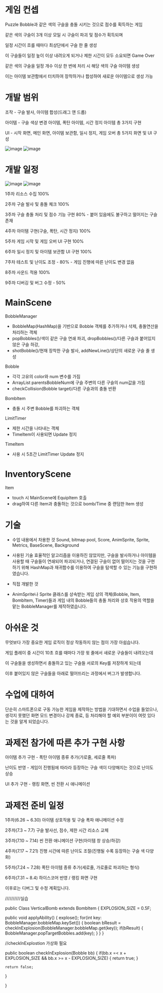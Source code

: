 # 게임 컨셉
Puzzle Bobble과 같은 색의 구슬을 충돌 시키는 것으로 점수를 획득하는 게임

같은 색의 구슬이 3개 이상 모일 시 구슬이 파괴 및 점수가 획득되며

일정 시간이 흐를 때마다 최상단에서 구슬 한 줄 생성

이 구슬들이 일정 높이 이상 내려오게 되거나 제한 시간이 모두 소요되면 Game Over

같은 색의 구슬을 일정 개수 이상 한 번에 처리 시 해당 색의 구슬 아이템 생성

이는 아이템 보관함에서 터치하여 장착하거나 합성하여 새로운 아이템으로 생성 가능



# 개발 범위
조작 - 구슬 발사, 아이템 합성(드래그 앤 드롭)

아이템 - 구슬 색상 변경 아이템, 폭탄 아이템, 시간 정지 아이템 총 3가지 구현  

UI - 시작 화면, 메인 화면, 아이템 보관함, 일시 정지, 게임 오버 총 5가지 화면 및 UI 구성 

![image](https://user-images.githubusercontent.com/89974193/228336831-ade6f809-3f4e-4bee-9bd2-423f902ff8bb.png)
![image](https://user-images.githubusercontent.com/89974193/228336922-ed9b1fa4-55bb-4648-832d-44bd177d15f9.png)


# 개발 일정

![image](https://user-images.githubusercontent.com/89974193/228337029-3429cc55-21bd-4893-8a38-234f0b93a409.png)
![image](https://github.com/chodott/AndroidProgramming/assets/89974193/e49ddd87-7420-4c4d-bde8-c5535e392c63)

1주차 리소스 수집 100%

2주차 구슬 발사 및 충돌 체크 100%

3주차 구슬 충돌 처리 및 점수 기능 구현 80% - 붙어 있음에도 불구하고 떨어지는 구슬 존재

4주차 아이템 구현(구슬, 폭탄, 시간 정지) 100%

5주차 게임 시작 및 게임 오버 UI 구현 100%

6주차 일시 정지 및 아이템 보관함 UI 구현 100%

7주차 테스트 및 난이도 조정 - 80% - 게임 진행에 따른 난이도 변경 없음

8주차 사운드 적용 100%

9주차 디버깅 및 버그 수정 - 50%

# MainScene
BobbleManager
- BobbleMap(HashMap)을 기반으로 Bobble 객체를 추가하거나 삭제, 충돌연산을 처리하는 객체
- popBobbles()/색이 같은 구슬 연쇄 파괴, dropBobbles()/다른 구슬과 붙어있지 않은 구슬 하강, 
- shotBobble()/현재 장착한 구슬 발사, addNewLine()/상단의 새로운 구슬 줄 생성

Bobble
- 각각 고유의 color와 num 변수를 가짐
- ArrayList parentsBobbleNum에 구슬 주변의 다른 구슬의 num값을 가짐
- checkCollision(Bobble target)/다른 구슬과의 충돌 반환

BombItem
- 충돌 시 주변 Bobble를 파괴하는 객체

LimitTimer
- 제한 시간을 나타내는 객체
- TimeItem이 사용되면 Update 정지

TimeItem
- 사용 시 5초간 LimitTimer Update 정지

# InventoryScene
Item
- touch 시 MainScene에 EquipItem 호출
- drag하여 다른 Item과 충돌하는 것으로 bomb/Time 중 랜덤한 Item 생성

# 기술
- 수업 내용에서 차용한 것
Sound, bitmap pool, Score, AnimSprite, Sprite, Metrics, BaseScene, Background

- 사용된 기술
효율적인 알고리즘을 이용하진 않았지만, 구슬을 발사하거나 아이템을 사용할 때 구슬들이 연쇄되어 파괴되거나, 연결된 구슬이 없어 떨어지는 것을 구현하기 위해
HashMap과 재귀함수를 이용하여 구슬을 탐색할 수 있는 기능을 구현하였습니다.

- 직접 개발한 것
- AnimSprite나 Sprite 클래스를 상속받는 게임 상의 객체(Bobble, Item, BombItem, Timer)들과 게임 내의 Bobble들의 충돌 처리와 상호 작용의 역할을 맡는 BobbleManager를 제작하였습니다.

# 아쉬운 것
무엇보다 가장 중요한 게임 로직이 정상 작동하지 않는 점이 가장 아쉽습니다.

게임 플레이 중 시간이 10초 흐를 때마다 가장 윗 줄에서 새로운 구슬들이 내려오는데

이 구슬들을 생성하면서 충돌하고 있는 구슬들 서로의 Key를 저장하게 되는데 

이후 붙어있지 않은 구슬들을 아래로 떨어뜨리는 과정에서 버그가 발생합니다.

# 수업에 대하여
단순히 스마트폰으로 구동 가능한 게임을 제작하는 방법을 기대하면서 수업을 들었으나,
생각지 못했던 화면 모드 변경이나 강제 종료, 등 처리해야 할 예외 부분이이 여럿 있다는 것을
알게 되었습니다.



# 과제전 참가에 따른 추가 구현 사항
아이템 추가 구현 - 폭탄 아이템 종류 추가(가로줄, 세로줄 폭파)

난이도 반영 - 게임이 진행됨에 따라라 등장하는 구슬 색이 다양해지는 것으로 난이도 상승

UI 추가 구현 - 랭킹 화면, 씬 전환 시 애니메이션

# 과제전 준비 일정

1주차(6.26 ~ 6.30) 아이템 상호작용 및 구슬 폭파 애니메이션 수정

2주차(7.3 ~ 7.7) 구슬 발사선, 점수, 제한 시간 리소스 교체

3주차(7.10 ~ 7.14) 씬 전환 애니메이션 구현(아이템 창 상승/하강)

4주차(7.17 ~ 7.21) 진행 시간에 따른 난이도 조절(진행될 수록 등장하는 구슬 색 다양화)

5주차(7.24 ~ 7.28) 폭탄 아이템 종류 추가(세로줄, 가로줄로 파괴하는 형식)

6주차(7.31 ~ 8.4) 하이스코어 반영 / 랭킹 화면 구현

이후로는 디버그 및 수정 계획입니다.





//////////실습


public Class VerticalBomb extends BombItem
{
	EXPLOSION_SIZE = 0.5F;

public void applyAbility()
{
	explose();
	for(int key: BobbleManager.bobbleMap.keySet())
	{
		boolean bResult = checkInExplosion(BobbleManager.bobbleMap.get(key));
		if(bResult)
		{
			BobbleManager.popTargetBobbles.add(key);
		}
	}
}

//checkInExplostion 가상화 필요


public boolean checkInExplosion(Bobble bb)
{
	if(bb.x =< x + EXPLOSION_SIZE && bb.x >= x - EXPLOSION_SIZE)
	{
		return true;
	}		
	
	return false;
}


}
